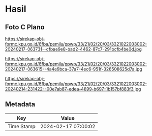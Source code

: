 # Hasil

## Foto C Plano

https://sirekap-obj-formc.kpu.go.id/6fba/pemilu/ppwp/33/21/02/20/03/3321022003002-20240217-063731--cfbae9e8-bad2-4462-87c7-291bcfb4be0d.jpg

https://sirekap-obj-formc.kpu.go.id/6fba/pemilu/ppwp/33/21/02/20/03/3321022003002-20240217-063615--4a4e9bca-37a7-4ec6-951f-326508625d7a.jpg

https://sirekap-obj-formc.kpu.go.id/6fba/pemilu/ppwp/33/21/02/20/03/3321022003002-20240214-231422--00e7ab87-edea-4899-b697-1b157bf883f3.jpg


## Metadata

| Key        | Value               |
| ---------- | ------------------- |
| Time Stamp | 2024-02-17 07:00:02 |



